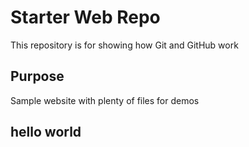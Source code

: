 # Starter Web Repo

This repository is for showing how Git and GitHub work

## Purpose

Sample website with plenty of files for demos

## hello world